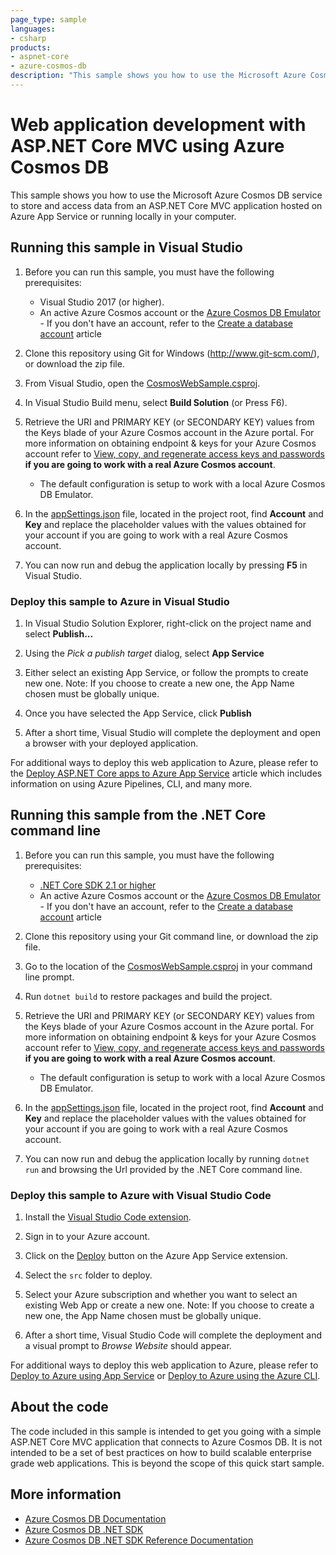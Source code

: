 ```yaml
---
page_type: sample
languages:
- csharp
products:
- aspnet-core
- azure-cosmos-db
description: "This sample shows you how to use the Microsoft Azure Cosmos DB service to store and access data from an ASP.NET Core MVC application."
---
```


# Web application development with ASP.NET Core MVC using Azure Cosmos DB

This sample shows you how to use the Microsoft Azure Cosmos DB service to store and access data from an ASP.NET Core MVC application hosted on Azure App Service or running locally in your computer.

## Running this sample in Visual Studio

1. Before you can run this sample, you must have the following prerequisites:
    - Visual Studio 2017 (or higher).
    - An active Azure Cosmos account or the [Azure Cosmos DB Emulator](https://docs.microsoft.com/azure/cosmos-db/local-emulator) - If you don't have an account, refer to the [Create a database account](https://docs.microsoft.com/azure/cosmos-db/create-sql-api-dotnet#create-an-azure-cosmos-db-account) article

2. Clone this repository using Git for Windows (http://www.git-scm.com/), or download the zip file.

3. From Visual Studio, open the [CosmosWebSample.csproj](./src/CosmosWebSample.csproj).

4. In Visual Studio Build menu, select **Build Solution** (or Press F6). 

5. Retrieve the URI and PRIMARY KEY (or SECONDARY KEY) values from the Keys blade of your Azure Cosmos account in the Azure portal. For more information on obtaining endpoint & keys for your Azure Cosmos account refer to [View, copy, and regenerate access keys and passwords](https://docs.microsoft.com/azure/cosmos-db/secure-access-to-data#master-keys)  **if you are going to work with a real Azure Cosmos account**.
    * The default configuration is setup to work with a local Azure Cosmos DB Emulator.

6. In the [appSettings.json](./src/appSettings.json) file, located in the project root, find **Account** and **Key** and replace the placeholder values with the values obtained for your account if you are going to work with a real Azure Cosmos account.

7. You can now run and debug the application locally by pressing **F5** in Visual Studio.

### Deploy this sample to Azure in Visual Studio

1. In Visual Studio Solution Explorer, right-click on the project name and select **Publish...**

2. Using the *Pick a publish target* dialog, select **App Service**

3. Either select an existing App Service, or follow the prompts to create new one. Note: If you choose to create a new one, the App Name chosen must be globally unique. 

4. Once you have selected the App Service, click **Publish**

5. After a short time, Visual Studio will complete the deployment and open a browser with your deployed application. 

For additional ways to deploy this web application to Azure, please refer to the [Deploy ASP.NET Core apps to Azure App Service](https://docs.microsoft.com/aspnet/core/host-and-deploy/azure-apps/?view=aspnetcore-2.2) article which includes information on using Azure Pipelines, CLI, and many more. 


## Running this sample from the .NET Core command line

1. Before you can run this sample, you must have the following prerequisites:
    - [.NET Core SDK 2.1 or higher](https://dotnet.microsoft.com/download)
    - An active Azure Cosmos account or the [Azure Cosmos DB Emulator](https://docs.microsoft.com/azure/cosmos-db/local-emulator) - If you don't have an account, refer to the [Create a database account](https://docs.microsoft.com/azure/cosmos-db/create-sql-api-dotnet#create-an-azure-cosmos-db-account) article

2. Clone this repository using your Git command line, or download the zip file.

3. Go to the location of the [CosmosWebSample.csproj](./src/CosmosWebSample.csproj) in your command line prompt.

4. Run `dotnet build` to restore packages and build the project.

5. Retrieve the URI and PRIMARY KEY (or SECONDARY KEY) values from the Keys blade of your Azure Cosmos account in the Azure portal. For more information on obtaining endpoint & keys for your Azure Cosmos account refer to [View, copy, and regenerate access keys and passwords](https://docs.microsoft.com/azure/cosmos-db/secure-access-to-data#master-keys) **if you are going to work with a real Azure Cosmos account**.
    * The default configuration is setup to work with a local Azure Cosmos DB Emulator.

6. In the [appSettings.json](./src/appSettings.json) file, located in the project root, find **Account** and **Key** and replace the placeholder values with the values obtained for your account if you are going to work with a real Azure Cosmos account.

7. You can now run and debug the application locally by running `dotnet run` and browsing the Url provided by the .NET Core command line.

### Deploy this sample to Azure with Visual Studio Code

1. Install the [Visual Studio Code extension](https://code.visualstudio.com/tutorials/app-service-extension/getting-started#_install-the-extension).

2. Sign in to your Azure account.

3. Click on the [Deploy](https://code.visualstudio.com/tutorials/app-service-extension/deploy-app) button on the Azure App Service extension.

4. Select the `src` folder to deploy. 

5. Select your Azure subscription and whether you want to select an existing Web App or create a new one. Note: If you choose to create a new one, the App Name chosen must be globally unique. 

6. After a short time, Visual Studio Code will complete the deployment and a visual prompt to *Browse Website* should appear.

For additional ways to deploy this web application to Azure, please refer to [Deploy to Azure using App Service](https://code.visualstudio.com/tutorials/app-service-extension/getting-started) or [Deploy to Azure using the Azure CLI](https://code.visualstudio.com/tutorials/nodejs-deployment/getting-started).


## About the code
The code included in this sample is intended to get you going with a simple ASP.NET Core MVC application that connects to Azure Cosmos DB. It is not intended to be a set of best practices on how to build scalable enterprise grade web applications. This is beyond the scope of this quick start sample. 

## More information

- [Azure Cosmos DB Documentation](https://docs.microsoft.com/azure/cosmos-db)
- [Azure Cosmos DB .NET SDK](https://docs.microsoft.com/azure/cosmos-db/sql-api-sdk-dotnet)
- [Azure Cosmos DB .NET SDK Reference Documentation](https://docs.microsoft.com/dotnet/api/overview/azure/cosmosdb?view=azure-dotnet)
